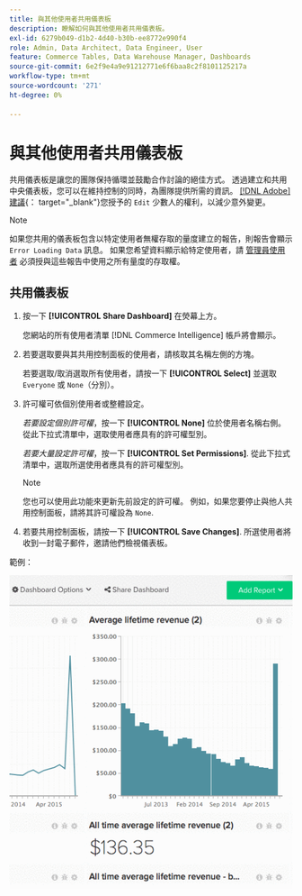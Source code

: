 ```yaml
---
title: 與其他使用者共用儀表板
description: 瞭解如何與其他使用者共用儀表板。
exl-id: 6279b049-d1b2-4d40-b30b-ee8772e990f4
role: Admin, Data Architect, Data Engineer, User
feature: Commerce Tables, Data Warehouse Manager, Dashboards
source-git-commit: 6e2f9e4a9e91212771e6f6baa8c2f8101125217a
workflow-type: tm+mt
source-wordcount: '271'
ht-degree: 0%

---
```


# 與其他使用者共用儀表板

共用儀表板是讓您的團隊保持循環並鼓勵合作討論的絕佳方式。 透過建立和共用中央儀表板，您可以在維持控制的同時，為團隊提供所需的資訊。 [[!DNL Adobe] 建議](../../best-practices/share-dashboard-best-practice.md){： target=&quot;_blank&quot;}您授予的 `Edit` 少數人的權利，以減少意外變更。

>[!NOTE]
>
>如果您共用的儀表板包含以特定使用者無權存取的量度建立的報告，則報告會顯示 `Error Loading Data` 訊息。 如果您希望資料顯示給特定使用者，請 [管理員使用者](../../administrator/user-management/user-management.md) 必須授與這些報告中使用之所有量度的存取權。

## 共用儀表板

1. 按一下 **[!UICONTROL Share Dashboard]** 在熒幕上方。

   您網站的所有使用者清單 [!DNL Commerce Intelligence] 帳戶將會顯示。

1. 若要選取要與其共用控制面板的使用者，請核取其名稱左側的方塊。

   若要選取/取消選取所有使用者，請按一下 **[!UICONTROL Select]** 並選取 `Everyone` 或 `None`（分別）。

1. 許可權可依個別使用者或整體設定。

   *若要設定個別許可權*，按一下 **[!UICONTROL None]** 位於使用者名稱右側。 從此下拉式清單中，選取使用者應具有的許可權型別。

   *若要大量設定許可權*，按一下 **[!UICONTROL Set Permissions]**. 從此下拉式清單中，選取所選使用者應具有的許可權型別。

   >[!NOTE]
   >
   >您也可以使用此功能來更新先前設定的許可權。 例如，如果您要停止與他人共用控制面板，請將其許可權設為 `None`.

1. 若要共用控制面板，請按一下 **[!UICONTROL Save Changes]**. 所選使用者將收到一封電子郵件，邀請他們檢視儀表板。

範例：

![共用儀表板](../../assets/Share_Dashboards.gif)
